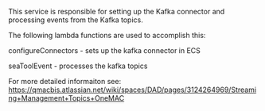 This service is responsible for setting up the Kafka connector and processing events from the Kafka topics.

The following lambda functions are used to accomplish this:

configureConnectors - sets up the kafka connector in ECS

seaToolEvent - processes the kafka topics

For more detailed informaiton see:
https://qmacbis.atlassian.net/wiki/spaces/DAD/pages/3124264969/Streaming+Management+Topics+OneMAC
